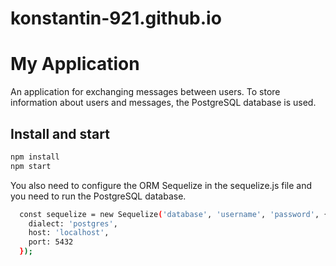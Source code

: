 # konstantin-921.github.io

My Application
================
An application for exchanging messages between users. To store information about users and messages, the PostgreSQL database is used.

Install and start
----------
```sh
npm install
npm start
```
You also need to configure the ORM Sequelize in the sequelize.js file and you need to run the PostgreSQL database.
```sh
  const sequelize = new Sequelize('database', 'username', 'password', {
    dialect: 'postgres',
    host: 'localhost',
    port: 5432
  });
  ```
